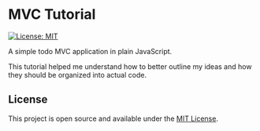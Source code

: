 # MVC Tutorial
[![License: MIT](https://img.shields.io/badge/License-MIT-blue.svg)](https://opensource.org/licenses/MIT)

A simple todo MVC application in plain JavaScript.

This tutorial helped me understand how to better outline my ideas and how they should be organized into actual code.


## License

This project is open source and available under the [MIT License](LICENSE).
